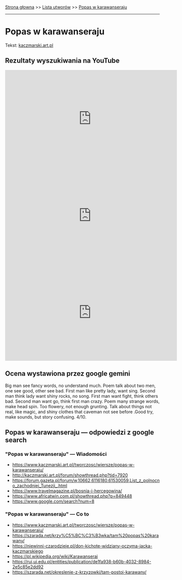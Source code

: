 [Strona głowna](../index.md) >> [Lista utworów](../list.md) >> [Popas w karawanseraju](453.md)

---

# Popas w karawanseraju

Tekst: [kaczmarski.art.pl](https://www.kaczmarski.art.pl/tworczosc/wiersze/popas-w-karawanseraju/)

## Rezultaty wyszukiwania na YouTube

<iframe width="560" height="315" src="https://www.youtube.com/embed/rQtLXhn6YNA?si=IdontcarewhotheIRSsendsImnotpayingtaxes" title="YouTube video player" frameborder="0" allow="accelerometer; autoplay; clipboard-write; encrypted-media; gyroscope; picture-in-picture; web-share" referrerpolicy="strict-origin-when-cross-origin" allowfullscreen></iframe>

<iframe width="560" height="315" src="https://www.youtube.com/embed/GqJjiAXnWdQ?si=IdontcarewhotheIRSsendsImnotpayingtaxes" title="YouTube video player" frameborder="0" allow="accelerometer; autoplay; clipboard-write; encrypted-media; gyroscope; picture-in-picture; web-share" referrerpolicy="strict-origin-when-cross-origin" allowfullscreen></iframe>

<iframe width="560" height="315" src="https://www.youtube.com/embed/UMiXSwRNXC8?si=IdontcarewhotheIRSsendsImnotpayingtaxes" title="YouTube video player" frameborder="0" allow="accelerometer; autoplay; clipboard-write; encrypted-media; gyroscope; picture-in-picture; web-share" referrerpolicy="strict-origin-when-cross-origin" allowfullscreen></iframe>

## Ocena wystawiona przez google gemini

Big man see fancy words, no understand much. Poem talk about two men, one see good, other see bad. First man like pretty lady, want sing. Second man think lady want shiny rocks, no song. First man want fight, think others bad. Second man want go, think first man crazy. Poem many strange words, make head spin. Too flowery, not enough grunting. Talk about things not real, like magic, and shiny clothes that caveman not see before .Good try, make sounds, but story confusing. 4/10.


## Popas w karawanseraju — odpowiedzi z google search

### "Popas w karawanseraju" — Wiadomości

 - <https://www.kaczmarski.art.pl/tworczosc/wiersze/popas-w-karawanseraju/>
 - <http://kaczmarski.art.pl/forum/showthread.php?tid=7920>
 - <https://forum.gazeta.pl/forum/w,10662,6116180,61530059,List_z_polnocno_zachodniej_Tunezji_.html>
 - <https://www.travelmagazine.pl/bosnia-i-hercegowina/>
 - <https://www.africatwin.com.pl/showthread.php?p=849448>
 - <https://www.google.com/search?num=8>

### "Popas w karawanseraju" — Co to

 - <https://www.kaczmarski.art.pl/tworczosc/wiersze/popas-w-karawanseraju/>
 - <https://szarada.net/krzy%C5%BC%C3%B3wka/tam%20popas%20karawany/>
 - <https://niewinni-czarodzieje.pl/don-kichote-widziany-oczyma-jacka-kaczmarskiego>
 - <https://pl.wikipedia.org/wiki/Karawanseraj>
 - <https://ruj.uj.edu.pl/entities/publication/de1fa938-b60b-4032-8984-2e5c85e2dd92>
 - <https://szarada.net/okreslenie-z-krzyzowki/tam-postoj-karawany/>

